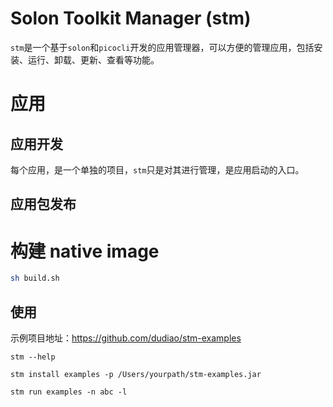 # Solon Toolkit Manager (stm)

`stm`是一个基于`solon`和`picocli`开发的应用管理器，可以方便的管理应用，包括安装、运行、卸载、更新、查看等功能。

# 应用
## 应用开发
每个应用，是一个单独的项目，`stm`只是对其进行管理，是应用启动的入口。

## 应用包发布

# 构建 native image

```bash
sh build.sh
```

## 使用

示例项目地址：https://github.com/dudiao/stm-examples

```shell
stm --help

stm install examples -p /Users/yourpath/stm-examples.jar

stm run examples -n abc -l
```